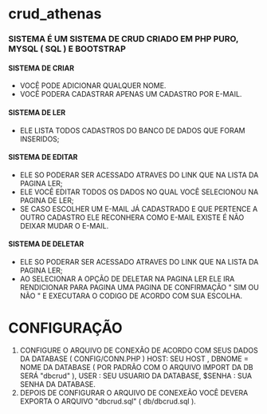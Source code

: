 # crud_athenas

### SISTEMA É UM SISTEMA DE CRUD CRIADO EM PHP PURO, MYSQL ( SQL ) E BOOTSTRAP 

#### SISTEMA DE CRIAR
- VOCÊ PODE ADICIONAR QUALQUER NOME.
- VOCÊ PODERA CADASTRAR APENAS UM CADASTRO POR E-MAIL.

#### SISTEMA DE LER 
- ELE LISTA TODOS CADASTROS DO BANCO DE DADOS QUE FORAM INSERIDOS;

#### SISTEMA DE EDITAR
- ELE SO PODERAR SER ACESSADO ATRAVES DO LINK QUE NA LISTA DA PAGINA LER;
- ELE VOCÊ EDITAR TODOS OS DADOS NO QUAL VOCÊ SELECIONOU NA PAGINA DE LER;
- SE CASO ESCOLHER UM E-MAIL JÁ CADASTRADO E QUE PERTENCE A OUTRO CADASTRO ELE RECONHERA COMO E-MAIL EXISTE É NÃO DEIXAR MUDAR O E-MAIL.

#### SISTEMA DE DELETAR
- ELE SO PODERAR SER ACESSADO ATRAVES DO LINK QUE NA LISTA DA PAGINA LER;
- AO SELECIONAR A OPÇÃO DE DELETAR NA PAGINA LER ELE IRA RENDICIONAR PARA PAGINA UMA PAGINA DE CONFIRMAÇÃO " SIM OU NÃO " E EXECUTARA O CODIGO DE ACORDO COM SUA ESCOLHA.

# CONFIGURAÇÃO



1. CONFIGURE O ARQUIVO DE CONEXÃO DE ACORDO COM SEUS DADOS DA DATABASE ( CONFIG/CONN.PHP ) HOST: SEU HOST , DBNOME = NOME DA DATABASE ( POR PADRÃO COM O ARQUIVO IMPORT DA DB SERÁ "dbcrud" ), USER : SEU USUARIO DA DATABASE, $SENHA : SUA SENHA DA DATABASE.
2. DEPOIS DE CONFIGURAR O ARQUIVO DE CONEXEÃO VOCÊ DEVERA EXPORTA O ARQUIVO "dbcrud.sql" ( db/dbcrud.sql ).  



